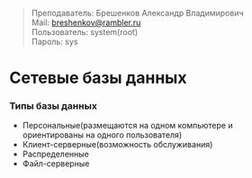  > Преподаватель: Брешенков Александр Владимирович  
 > Mail: breshenkov@rambler.ru  
 > Пользователь: system(root)  
 > Пароль: sys  
 
# Сетевые базы данных  

### Типы базы данных  

- Персональные(размещаются на одном компьютере и ориентированы на одного пользователя)
- Клиент-серверные(возможность обслуживания)
- Распределенные
- Файл-серверные
